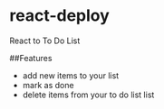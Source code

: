 # react-deploy
React to To Do List

##Features
* add new items to your list
* mark as done
* delete items from your to do list list

